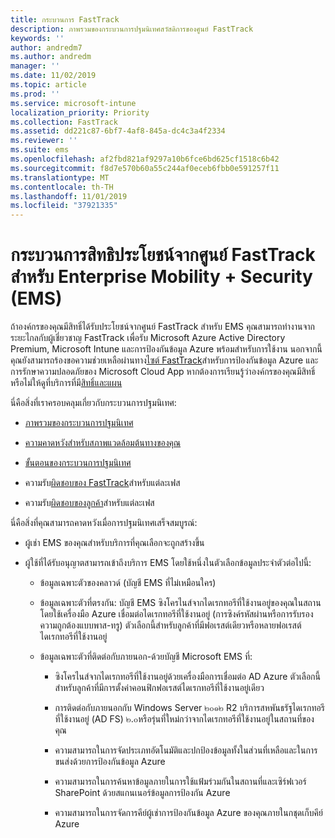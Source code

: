 ```yaml
---
title: กระบวนการ FastTrack
description: ภาพรวมของกระบวนการปฐมนิเทศสวัสดิการของศูนย์ FastTrack
keywords: ''
author: andredm7
ms.author: andredm
manager: ''
ms.date: 11/02/2019
ms.topic: article
ms.prod: ''
ms.service: microsoft-intune
localization_priority: Priority
ms.collection: FastTrack
ms.assetid: dd221c87-6bf7-4af8-845a-dc4c3a4f2334
ms.reviewer: ''
ms.suite: ems
ms.openlocfilehash: af2fbd821af9297a10b6fce6bd625cf1518c6b42
ms.sourcegitcommit: f8d7e570b60a55c244af0eceb6fbb0e591257f11
ms.translationtype: MT
ms.contentlocale: th-TH
ms.lasthandoff: 11/01/2019
ms.locfileid: "37921335"
---
```

# <a name="fasttrack-center-benefit-process-for-enterprise-mobility--security-ems"></a>กระบวนการสิทธิประโยชน์จากศูนย์ FastTrack สำหรับ Enterprise Mobility + Security (EMS)
ถ้าองค์กรของคุณมีสิทธิ์ได้รับประโยชน์จากศูนย์ FastTrack สำหรับ EMS คุณสามารถทำงานจากระยะไกลกับผู้เชี่ยวชาญ FastTrack เพื่อรับ Microsoft Azure Active Directory Premium, Microsoft Intune และการป้องกันข้อมูล Azure พร้อมสำหรับการใช้งาน นอกจากนี้คุณยังสามารถร้องขอความช่วยเหลือผ่านทาง[ไซต์ FastTrack](https://www.microsoft.com/fasttrack/microsoft-365/ems)สำหรับการป้องกันข้อมูล Azure และการรักษาความปลอดภัยของ Microsoft Cloud App หากต้องการเรียนรู้ว่าองค์กรของคุณมีสิทธิ์หรือไม่ให้ดูที่บริการที่มี[สิทธิ์และแผน](M365-eligible-services-and-plans.md)


นี่คือสิ่งที่เราครอบคลุมเกี่ยวกับกระบวนการปฐมนิเทศ:

-   [ภาพรวมของกระบวนการปฐมนิเทศ](EMS-fasttrack-benefit-overview.md)

-   [ความคาดหวังสำหรับสภาพแวดล้อมต้นทางของคุณ](EMS-source-environment-expectations.md)

-   [ขั้นตอนของกระบวนการปฐมนิเทศ](EMS-onboarding-phases.md)

-   ความรับ[ผิดชอบของ FastTrack](EMS-fasttrack-responsibilities.md)สำหรับแต่ละเฟส

-   ความรับ[ผิดชอบของลูกค้า](EMS-your-responsibilities.md)สำหรับแต่ละเฟส

นี่คือสิ่งที่คุณสามารถคาดหวังเมื่อการปฐมนิเทศเสร็จสมบูรณ์:

-   ผู้เช่า EMS ของคุณสำหรับบริการที่คุณเลือกจะถูกสร้างขึ้น

-   ผู้ใช้ที่ได้รับอนุญาตสามารถเข้าถึงบริการ EMS โดยใช้หนึ่งในตัวเลือกข้อมูลประจำตัวต่อไปนี้:

    -   ข้อมูลเฉพาะตัวของคลาวด์ (บัญชี EMS ที่ไม่เหมือนใคร)

    -   ข้อมูลเฉพาะตัวที่ตรงกัน: บัญชี EMS ซิงโครไนส์จากไดเรกทอรีที่ใช้งานอยู่ของคุณในสถานโดยใช้เครื่องมือ Azure เชื่อมต่อไดเรกทอรีที่ใช้งานอยู่ (การซิงค์รหัสผ่านหรือการรับรองความถูกต้องแบบพาส-ทรู) ตัวเลือกนี้สำหรับลูกค้าที่มีฟอเรสต์เดียวหรือหลายฟอเรสต์ไดเรกทอรีที่ใช้งานอยู่

    -   ข้อมูลเฉพาะตัวที่ติดต่อกับภายนอก-ด้วยบัญชี Microsoft EMS ที่:

        -   ซิงโครไนส์จากไดเรกทอรีที่ใช้งานอยู่ด้วยเครื่องมือการเชื่อมต่อ AD Azure ตัวเลือกนี้สำหรับลูกค้าที่มีการตั้งค่าคอนฟิกฟอเรสต์ไดเรกทอรีที่ใช้งานอยู่เดียว

        -   การติดต่อกับภายนอกกับ Windows Server ๒๐๑๒ R2 บริการสหพันธรัฐไดเรกทอรีที่ใช้งานอยู่ (AD FS) ๒.๐หรือรุ่นที่ใหม่กว่าจากไดเรกทอรีที่ใช้งานอยู่ในสถานที่ของคุณ

        -   ความสามารถในการจัดประเภทอัตโนมัติและปกป้องข้อมูลทั้งในส่วนที่เหลือและในการขนส่งด้วยการป้องกันข้อมูล Azure 

        -   ความสามารถในการค้นหาข้อมูลภายในการใช้แฟ้มร่วมกันในสถานที่และเซิร์ฟเวอร์ SharePoint ด้วยสแกนเนอร์ข้อมูลการป้องกัน Azure 

        -   ความสามารถในการจัดการคีย์ผู้เช่าการป้องกันข้อมูล Azure ของคุณภายในกชุดเก็บคีย์ Azure 
